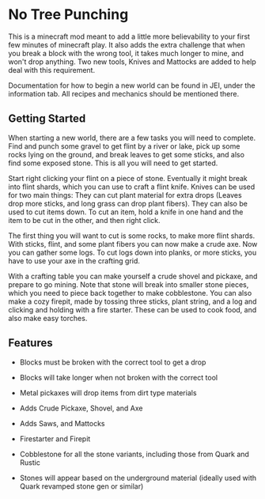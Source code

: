 # No Tree Punching

This is a minecraft mod meant to add a little more believability to your first few minutes of minecraft play. It also adds the extra challenge that when you break a block with the wrong tool, it takes much longer to mine, and won't drop anything. Two new tools, Knives and Mattocks are added to help deal with this requirement.

Documentation for how to begin a new world can be found in JEI, under the information tab. All recipes and mechanics should be mentioned there.

## Getting Started

When starting a new world, there are a few tasks you will need to complete. Find and punch some gravel to get flint by a river or lake, pick up some rocks lying on the ground, and break leaves to get some sticks, and also find some exposed stone. This is all you will need to get started.

Start right clicking your flint on a piece of stone. Eventually it might break into flint shards, which you can use to craft a flint knife. Knives can be used for two main things: They can cut plant material for extra drops (Leaves drop more sticks, and long grass can drop plant fibers). They can also be used to cut items down. To cut an item, hold a knife in one hand and the item to be cut in the other, and then right click.

The first thing you will want to cut is some rocks, to make more flint shards. With sticks, flint, and some plant fibers you can now make a crude axe. Now you can gather some logs. To cut logs down into planks, or more sticks, you have to use your axe in the crafting grid.

With a crafting table you can make yourself a crude shovel and pickaxe, and prepare to go mining. Note that stone will break into smaller stone pieces, which you need to piece back together to make cobblestone. You can also make a cozy firepit, made by tossing three sticks, plant string, and a log and clicking and holding with a fire starter. These can be used to cook food, and also make easy torches.

## Features

 - Blocks must be broken with the correct tool to get a drop
 - Blocks will take longer when not broken with the correct tool
 - Metal pickaxes will drop items from dirt type materials

 - Adds Crude Pickaxe, Shovel, and Axe
 - Adds Saws, and Mattocks
 - Firestarter and Firepit
 - Cobblestone for all the stone variants, including those from Quark and Rustic
 - Stones will appear based on the underground material (ideally used with Quark revamped stone gen or similar)
